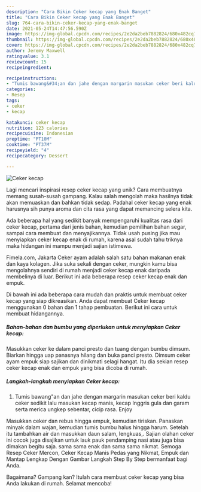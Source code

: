 ```yaml
---
description: "Cara Bikin Ceker kecap yang Enak Banget"
title: "Cara Bikin Ceker kecap yang Enak Banget"
slug: 764-cara-bikin-ceker-kecap-yang-enak-banget
date: 2021-05-24T14:47:56.590Z
image: https://img-global.cpcdn.com/recipes/2e2da2beb7882824/680x482cq70/ceker-kecap-foto-resep-utama.jpg
thumbnail: https://img-global.cpcdn.com/recipes/2e2da2beb7882824/680x482cq70/ceker-kecap-foto-resep-utama.jpg
cover: https://img-global.cpcdn.com/recipes/2e2da2beb7882824/680x482cq70/ceker-kecap-foto-resep-utama.jpg
author: Jeremy Maxwell
ratingvalue: 3.1
reviewcount: 15
recipeingredient:

recipeinstructions:
- "Tumis bawang&#34;an dan jahe dengan margarin masukan ceker beri kaldu ceker sedikit lalu masukan kecap manis, kecap Inggris gula dan garam serta merica ungkep sebentar, cicip rasa. Enjoy"
categories:
- Resep
tags:
- ceker
- kecap

katakunci: ceker kecap 
nutrition: 123 calories
recipecuisine: Indonesian
preptime: "PT10M"
cooktime: "PT37M"
recipeyield: "4"
recipecategory: Dessert

---
```



![Ceker kecap](https://img-global.cpcdn.com/recipes/2e2da2beb7882824/680x482cq70/ceker-kecap-foto-resep-utama.jpg)

Lagi mencari inspirasi resep ceker kecap yang unik? Cara membuatnya memang susah-susah gampang. Kalau salah mengolah maka hasilnya tidak akan memuaskan dan bahkan tidak sedap. Padahal ceker kecap yang enak harusnya sih punya aroma dan cita rasa yang dapat memancing selera kita.

Ada beberapa hal yang sedikit banyak mempengaruhi kualitas rasa dari ceker kecap, pertama dari jenis bahan, kemudian pemilihan bahan segar, sampai cara membuat dan menyajikannya. Tidak usah pusing jika mau menyiapkan ceker kecap enak di rumah, karena asal sudah tahu triknya maka hidangan ini mampu menjadi sajian istimewa.

Fimela.com, Jakarta Ceker ayam adalah salah satu bahan makanan enak dan kaya kolagen. Jika suka sekali dengan ceker, mungkin kamu bisa mengolahnya sendiri di rumah menjadi ceker kecap enak daripada membelinya di luar. Berikut ini ada beberapa resep ceker kecap enak dan empuk.


Di bawah ini ada beberapa cara mudah dan praktis untuk membuat ceker kecap yang siap dikreasikan. Anda dapat membuat Ceker kecap menggunakan 0 bahan dan 1 tahap pembuatan. Berikut ini cara untuk membuat hidangannya.

<!--inarticleads1-->

##### Bahan-bahan dan bumbu yang diperlukan untuk menyiapkan Ceker kecap:



Masukkan ceker ke dalam panci presto dan tuang dengan bumbu dimsum. Biarkan hingga uap panasnya hilang dan buka panci presto. Dimsum ceker ayam empuk siap sajikan dan dinikmati selagi hangat. Itu dia sekian resep ceker kecap enak dan empuk yang bisa dicoba di rumah. 

<!--inarticleads2-->

##### Langkah-langkah menyiapkan Ceker kecap:

1. Tumis bawang&#34;an dan jahe dengan margarin masukan ceker beri kaldu ceker sedikit lalu masukan kecap manis, kecap Inggris gula dan garam serta merica ungkep sebentar, cicip rasa. Enjoy


Masukkan ceker dan rebus hingga empuk, kemudian tiriskan. Panaskan minyak dalam wajan, kemudian tumis bumbu halus hingga harum. Setelah itu tambahkan air dan masukkan daun salam, lengkuas,. Sajian olahan ceker ini cocok juga disajikan untuk lauk pauk pendamping nasi atau juga bisa dimakan begitu saja. sama sama enak dan sama sama nikmat. Semoga Resep Ceker Mercon, Ceker Kecap Manis Pedas yang Nikmat, Empuk dan Mantap Lengkap Dengan Gambar Langkah Step By Step bermanfaat bagi Anda. 

Bagaimana? Gampang kan? Itulah cara membuat ceker kecap yang bisa Anda lakukan di rumah. Selamat mencoba!
